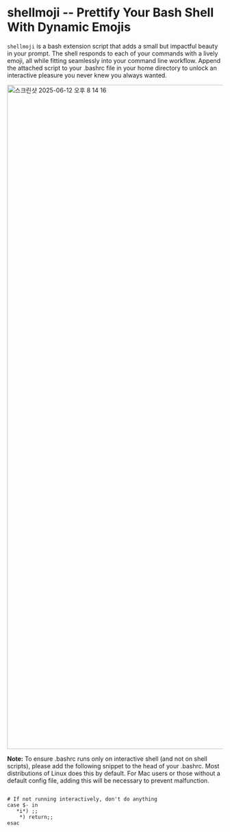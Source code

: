 # shellmoji -- Prettify Your Bash Shell With Dynamic Emojis
`shellmoji` is a bash extension script that adds a small but impactful beauty in your prompt. The shell responds to each of your commands with a lively emoji, all while fitting seamlessly into your command line workflow. Append the attached script to your .bashrc file in your home directory to unlock an interactive pleasure you never knew you always wanted.

<img width="1552" alt="스크린샷 2025-06-12 오후 8 14 16" src="https://github.com/user-attachments/assets/62ed4464-3b36-407a-b2b8-693d2f383a47" />

**Note:** To ensure .bashrc runs only on interactive shell (and not on shell scripts), please add the following snippet to the head of your .bashrc. Most distributions of Linux does this by default. For Mac users or those without a default config file, adding this will be necessary to prevent malfunction.

```

# If not running interactively, don't do anything
case $- in
   *i*) ;;
    *) return;;
esac
```
